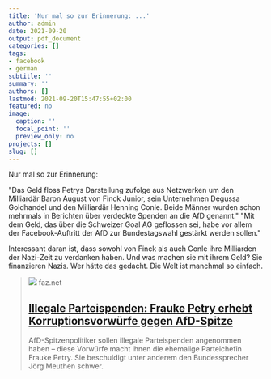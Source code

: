 ```yaml
---
title: 'Nur mal so zur Erinnerung: ...'
author: admin
date: 2021-09-20
output: pdf_document
categories: []
tags:
- facebook
- german
subtitle: ''
summary: ''
authors: []
lastmod: 2021-09-20T15:47:55+02:00
featured: no
image:
  caption: ''
  focal_point: ''
  preview_only: no
projects: []
slug: []
---
```

Nur mal so zur Erinnerung:

"Das Geld floss Petrys Darstellung zufolge aus Netzwerken um den Milliardär Baron August von Finck Junior, sein Unternehmen Degussa Goldhandel und den Milliardär Henning Conle. Beide Männer wurden schon mehrmals in Berichten über verdeckte Spenden an die AfD genannt."
"Mit dem Geld, das über die Schweizer Goal AG geflossen sei, habe vor allem der Facebook-Auftritt der AfD zur Bundestagswahl gestärkt werden sollen."

Interessant daran ist, dass sowohl von Finck als auch Conle ihre Milliarden der Nazi-Zeit zu verdanken haben. Und was machen sie mit ihrem Geld? Sie finanzieren Nazis. Wer hätte das gedacht. Die Welt ist manchmal so einfach.
> [![](https://media1.faz.net/ppmedia/aktuell/2371205607/1.7391541/facebook_teaser/frauke-petry-bei-einer.jpg)](https://www.faz.net/aktuell/politik/inland/frauke-petry-erhebt-korruptionsvorwuerfe-gegen-afd-spitze-17391539.html)
> faz.net
> ## [Illegale Parteispenden: Frauke Petry erhebt Korruptionsvorwürfe gegen AfD-Spitze](https://www.faz.net/aktuell/politik/inland/frauke-petry-erhebt-korruptionsvorwuerfe-gegen-afd-spitze-17391539.html)
>
>AfD-Spitzenpolitiker sollen illegale Parteispenden angenommen haben – diese Vorwürfe macht ihnen die ehemalige Parteichefin Frauke Petry. Sie beschuldigt unter anderem den Bundessprecher Jörg Meuthen schwer.

